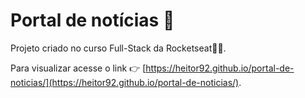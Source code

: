 # Portal de notícias 📰

Projeto criado no curso Full-Stack da Rocketseat💜🚀.

Para visualizar acesse o link 👉 [https://heitor92.github.io/portal-de-noticias/](https://heitor92.github.io/portal-de-noticias/).